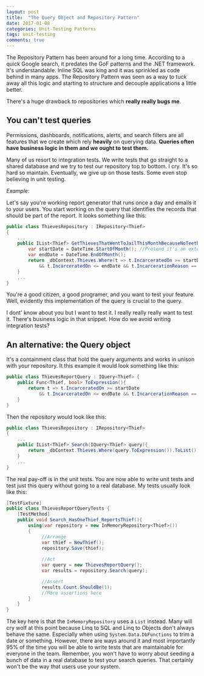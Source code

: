 ```yaml
---
layout: post
title:  "The Query Object and Repository Pattern"
date: 2017-01-08
categories: Unit-Testing Patterns
tags: unit-testing
comments: true
---
```


The Repository Pattern has been around for a long time. According to a quick Google search, it predates the GoF patterns and the .NET framework. It's understandable. Inline SQL was king and it was sprinkled as code behind in many apps. 
The Repository Pattern was seen as a way to tuck away all this logic and starting to structure and decouple applications a little better. 

There's a huge drawback to repositories which **really really bugs me**.

## You can't test queries

Permissions, dashboards, notifications, alerts, and search filters are all features that we create which rely **heavily** on querying data.
**Queries often have business logic in them and we ought to test them.** 

Many of us resort to integration tests. We write tests that go straight to a shared database and we try to test our repository top to bottom. 
I cry. It's so hard so maintain. Eventually, we give up on those tests. Some even stop believing in unit testing.

*Example*: 

Let's say you're working report generator that runs once a day and emails it to your users. You start working on the query that identifies the records that should be part of the report.
It looks something like this:

``` cs
public class ThievesRepository : IRepository<Thief>
{
    ...
    public IList<Thief> GetThievesThatWentToJailThisMonthBecauseNoTeeth(){
        var startDate = DateTime.StartOfMonth(); //Pretend it's an extension
        var endDate = DateTime.EndOfMonth();
        return _dbContext.Thieves.Where(t => t.IncarceratedOn >= startDate 
            && t.IncarceratedOn <= endDate && t.IncarcerationReason == Reasons.HasNoTeeth).ToList();
    }
    ...
}
```
You're a good citizen, a good programer, and you want to test your feature. Well, evidently this implementation of the query is crucial to the query. 

I dont' know about you but I want to test it. I really really really want to test it. 
There's business logic in that snippet. How do we avoid writing integration tests?

## An alternative: the Query object

It's a containment class that hold the query arguments and works in unison with your repository. 
It this example it would look something like this:

```cs
public class ThievesReportQuery : IQuery<Thief> {
    public Func<Thief, bool> ToExpression(){
        return t => t.IncarceratedOn >= startDate 
            && t.IncarceratedOn <= endDate && t.IncarcerationReason == Reasons.HasNoTeeth;
    }
}
```

Then the repository would look like this:

``` cs
public class ThievesRepository : IRepository<Thief>
{
    ...
    public IList<Thief> Search(IQuery<Thief> query){
        return _dbContext.Thieves.Where(query.ToExpression()).ToList();
    }
    ...
}
```

The real pay-off is in the unit tests. You are now able to write unit tests and test just this query without going to a real database.
My tests usually look like this:

```cs
[TestFixture]
public class ThievesReportQueryTests {
    [TestMethod]
    public void Search_HasOneThief_ReportsThief(){
        using(var repository = new InMemoryRepository<Thief>())
        {
             //Arrange
             var thief = NewThief();
             repository.Save(thief);
             
             //Act
             var query = new ThievesReportQuery();
             var results = repository.Search(query);

             //Assert
             results.Count.ShouldBe(1);
             //More assertions here
        }
    } 
} 
```

The key here is that the `InMemoryRepository` uses a `List` instead. Many will cry wolf at this point because Linq to SQL and Linq to Objects don't always behave the same.
Especially when using `System.Data.DbFunctions` to trim a date or something. However, there are ways around it and most importantly 95% of the time you will be able to write tests that are maintainable for everyone in the team.
Remember, you won't have to worry about seeding a bunch of data in a real database to test your search queries. That certainly won't be the way that users use your system.


